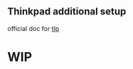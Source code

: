 ## Thinkpad additional setup

official doc for [tlp](https://linrunner.de/en/tlp/docs/tlp-linux-advanced-power-management.html)

# WIP